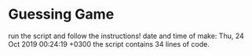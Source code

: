 # Guessing Game
run the script and follow the instructions!
date and time of make: Thu, 24 Oct 2019 00:24:19 +0300
the  script contains 34 lines of code.